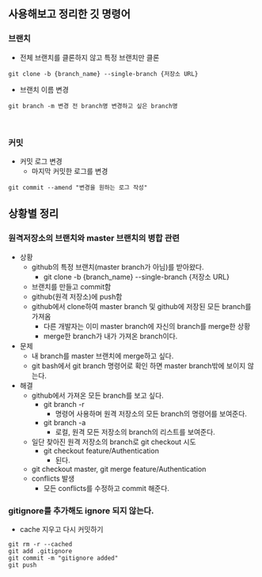 ## 사용해보고 정리한 깃 명령어
### 브랜치

- 전체 브랜치를 클론하지 않고 특정 브랜치만 클론
```vim
git clone -b {branch_name} --single-branch {저장소 URL}
```

- 브랜치 이름 변경
```vim
git branch -m 변경 전 branch명 변경하고 싶은 branch명
```

<br>

### 커밋
- 커밋 로그 변경
    - 마지막 커밋한 로그를 변경
```vim
git commit --amend "변경을 원하는 로그 작성"
```

## 상황별 정리

### 원격저장소의 브랜치와 master 브랜치의 병합 관련

- 상황
    - github의 특정 브랜치(master branch가 아님)를 받아왔다.
        - git clone -b {branch_name} --single-branch {저장소 URL}
    - 브랜치를 만들고 commit함
    - github(원격 저장소)에 push함
    - github에서 clone하여 master branch 및 github에 저장된 모든 branch를 가져옴
        - 다른 개발자는 이미 master branch에 자신의 branch를 merge한 상황
        - merge한 branch가 내가 가져온 branch이다.
- 문제
    - 내 branch를 master 브랜치에 merge하고 싶다.
    - git bash에서 git branch 명령어로 확인 하면 master branch밖에 보이지 않는다.
- 해결
    - github에서 가져온 모든 branch를 보고 싶다.
        - git branch -r 
            - 명령어 사용하며 원격 저장소의 모든 branch의 명령어를 보여준다.
        - git branch -a
            - 로컬, 원격 모든 저장소의 branch의 리스트를 보여준다.
    - 일단 찾아진 원격 저장소의 branch로 git checkout 시도
        - git checkout feature/Authentication
            - 된다.
    - git checkout master, git merge feature/Authentication
    - conflicts 발생
        - 모든 conflicts를 수정하고 commit 해준다.

### gitignore를 추가해도 ignore 되지 않는다.
- cache 지우고 다시 커밋하기
```
git rm -r --cached
git add .gitignore
git commit -m "gitignore added"
git push
```
